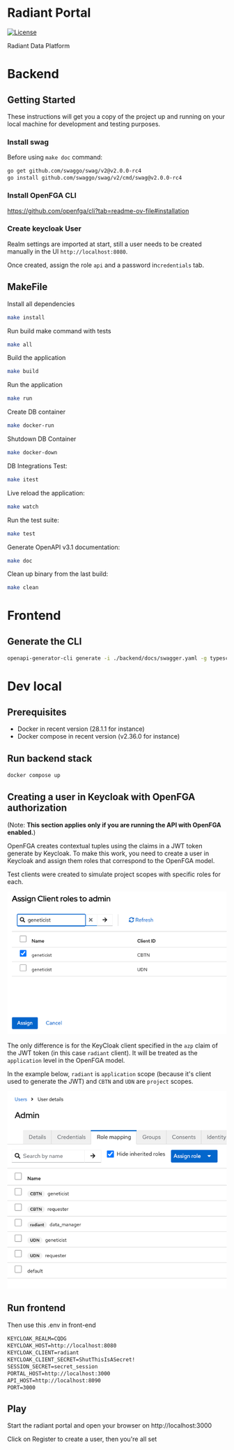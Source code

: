 # Radiant Portal

[![License](https://img.shields.io/badge/License-Apache%202.0-blue.svg)](https://opensource.org/license/apache-2-0)

Radiant Data Platform 

# Backend

## Getting Started

These instructions will get you a copy of the project up and running on your local machine for development and testing purposes.

### Install swag
Before using `make doc` command:

```
go get github.com/swaggo/swag/v2@v2.0.0-rc4
go install github.com/swaggo/swag/v2/cmd/swag@v2.0.0-rc4
```

### Install OpenFGA CLI

https://github.com/openfga/cli?tab=readme-ov-file#installation

### Create keycloak User

Realm settings are imported at start, still a user needs to be created manually in the UI `http://localhost:8080`.

Once created, assign the role `api` and a password in`credentials` tab.

## MakeFile

Install all dependencies
```bash
make install
```

Run build make command with tests
```bash
make all
```

Build the application
```bash
make build
```

Run the application
```bash
make run
```
Create DB container
```bash
make docker-run
```

Shutdown DB Container
```bash
make docker-down
```

DB Integrations Test:
```bash
make itest
```

Live reload the application:
```bash
make watch
```

Run the test suite:
```bash
make test
```

Generate OpenAPI v3.1 documentation:
```bash
make doc
```

Clean up binary from the last build:
```bash
make clean
```
# Frontend

## Generate the CLI
    
```bash 
openapi-generator-cli generate -i ./backend/docs/swagger.yaml -g typescript-axios -o ./frontend/api
```

# Dev local

## Prerequisites

- Docker in recent version (28.1.1 for instance)
- Docker compose in recent version (v2.36.0 for instance)

## Run backend stack

```bash
docker compose up
```

## Creating a user in Keycloak with OpenFGA authorization

(Note: **This section applies only if you are running the API with OpenFGA enabled.**)

OpenFGA creates contextual tuples using the claims in a JWT token generate by Keycloak.
To make this work, you need to create a user in Keycloak and assign them roles that correspond to the OpenFGA model.

Test clients were created to simulate project scopes with specific roles for each.

![keycloak_client_roles.png](assets/keycloak_client_roles.png)

The only difference is for the KeyCloak client specified in the `azp` claim of the JWT token (in this case `radiant` client).
It will be treated as the `application` level in the OpenFGA model.

In the example below, `radiant` is `application` scope (because it's client used to generate the JWT) and `CBTN` and `UDN` are `project` scopes.

![keycloak_role_scopes.png](assets/keycloak_role_scopes.png)

## Run frontend

Then use this .env in front-end
```
KEYCLOAK_REALM=CQDG
KEYCLOAK_HOST=http://localhost:8080
KEYCLOAK_CLIENT=radiant
KEYCLOAK_CLIENT_SECRET=ShutThisIsASecret!
SESSION_SECRET=secret_session
PORTAL_HOST=http://localhost:3000
API_HOST=http://localhost:8090
PORT=3000
```

## Play 

Start the radiant portal and open your browser on http://localhost:3000

Click on Register to create a user, then you're all set